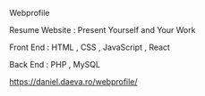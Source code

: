 Webprofile

Resume Website : Present Yourself and Your Work

Front End : HTML , CSS , JavaScript , React

Back End : PHP , MySQL

https://daniel.daeva.ro/webprofile/
